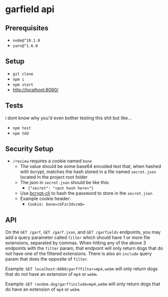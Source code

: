 # garfield api

## Prerequisites

- `node@^10.1.0`
- `yarn@^1.6.0`

## Setup

- `git clone`
- `npm i`
- `npm start`
- <http://localhost:8080/>

## Tests 
i dont know why you'd even bother testing this shit but like... 

- `npm test`
- `npm tdd`

## Security Setup

- `/review` requires a cookie named `bone`
  - The value should be some base64 encoded text that, when hashed with bcrypt, matches the hash stored in a file named `secret.json` located in the project root folder
  - The json in `secret.json` should be like this:
    -  `{"secret": "<put hash here>"}`
  - Use [bcrypt-cli](https://www.npmjs.com/package/bcrypt-cli) to hash the password to store in the `secret.json`
  - Example cookie header:
    - `Cookie: bone=cGFzc3dvcmQ=`

## API

On the `GET /garf`, `GET /garf.json`, and `GET /garfields` endpoints, you may add a query parameter called `filter` which should have 1 or more file extensions, separated by commas. When hitting any of the above 3 endpoints with the `filter` param, that endpoint will only return dogs that do not have one of the filtered extensions. There is also an `include` query param that does the opposite of `filter`.

Example: `GET localhost:8080/garf?filter=mp4,webm` will only return dogs that do not have an extension of `mp4` or `webm`.

Example: `GET random.dog/garf?include=mp4,webm` will only return dogs that do have an extension of `mp4` or `webm`.
